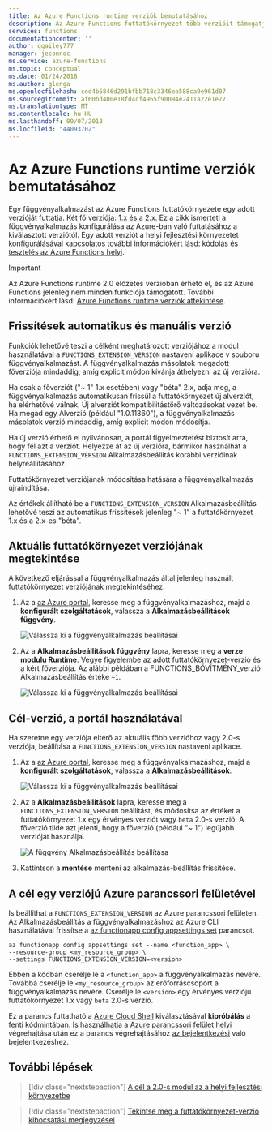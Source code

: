 ```yaml
---
title: Az Azure Functions runtime verziók bemutatásához
description: Az Azure Functions futtatókörnyezet több verzióit támogatja. Ismerje meg, hogyan adja meg az Azure-ban futó függvényalkalmazást a futtatókörnyezet-verzióját.
services: functions
documentationcenter: ''
author: ggailey777
manager: jeconnoc
ms.service: azure-functions
ms.topic: conceptual
ms.date: 01/24/2018
ms.author: glenga
ms.openlocfilehash: ced4b6846d291bfbb718c3346ea588ca9e961d07
ms.sourcegitcommit: af60bd400e18fd4cf4965f90094e2411a22e1e77
ms.translationtype: MT
ms.contentlocale: hu-HU
ms.lasthandoff: 09/07/2018
ms.locfileid: "44093702"
---
```

# <a name="how-to-target-azure-functions-runtime-versions"></a>Az Azure Functions runtime verziók bemutatásához

Egy függvényalkalmazást az Azure Functions futtatókörnyezete egy adott verzióját futtatja. Két fő verziója: [1.x és a 2.x](functions-versions.md). Ez a cikk ismerteti a függvényalkalmazás konfigurálása az Azure-ban való futtatásához a kiválasztott verziótól. Egy adott verziót a helyi fejlesztési környezetet konfigurálásával kapcsolatos további információkért lásd: [kódolás és tesztelés az Azure Functions helyi](functions-run-local.md).

>[!IMPORTANT]   
> Az Azure Functions runtime 2.0 előzetes verzióban érhető el, és az Azure Functions jelenleg nem minden funkciója támogatott. További információkért lásd: [Azure Functions runtime verziók áttekintése](functions-versions.md).

## <a name="automatic-and-manual-version-updates"></a>Frissítések automatikus és manuális verzió

Funkciók lehetővé teszi a célként meghatározott verziójához a modul használatával a `FUNCTIONS_EXTENSION_VERSION` nastavení aplikace v souboru függvényalkalmazást. A függvényalkalmazás másolatok megadott főverziója mindaddig, amíg explicit módon kívánja áthelyezni az új verzióra.

Ha csak a főverziót ("~ 1" 1.x esetében) vagy "béta" 2.x, adja meg, a függvényalkalmazás automatikusan frissül a futtatókörnyezet új alverziót, ha elérhetővé válnak. Új alverziót kompatibilitástörő változásokat vezet be. Ha megad egy Alverzió (például "1.0.11360"), a függvényalkalmazás másolatok verzió mindaddig, amíg explicit módon módosítja. 

Ha új verzió érhető el nyilvánosan, a portál figyelmeztetést biztosít arra, hogy fel azt a verziót. Helyezze át az új verzióra, bármikor használhat a `FUNCTIONS_EXTENSION_VERSION` Alkalmazásbeállítás korábbi verzióinak helyreállításához.

Futtatókörnyezet verziójának módosítása hatására a függvényalkalmazás újraindítása.

Az értékek állítható be a `FUNCTIONS_EXTENSION_VERSION` Alkalmazásbeállítás lehetővé teszi az automatikus frissítések jelenleg "~ 1" a futtatókörnyezet 1.x és a 2.x-es "béta".

## <a name="view-the-current-runtime-version"></a>Aktuális futtatókörnyezet verziójának megtekintése

A következő eljárással a függvényalkalmazás által jelenleg használt futtatókörnyezet verziójának megtekintéséhez. 

1. Az a [az Azure portal](https://portal.azure.com), keresse meg a függvényalkalmazáshoz, majd a **konfigurált szolgáltatások**, válassza a **Alkalmazásbeállítások függvény**. 

    ![Válassza ki a függvényalkalmazás beállításai](./media/functions-versions/add-update-app-setting.png)

2. Az a **Alkalmazásbeállítások függvény** lapra, keresse meg a **verze modulu Runtime**. Vegye figyelembe az adott futtatókörnyezet-verzió és a kért főverziója. Az alábbi példában a FUNCTIONS\_BŐVÍTMÉNY\_verzió Alkalmazásbeállítás értéke `~1`.
 
   ![Válassza ki a függvényalkalmazás beállításai](./media/functions-versions/function-app-view-version.png)

## <a name="target-a-version-using-the-portal"></a>Cél-verzió, a portál használatával

Ha szeretne egy verziója eltérő az aktuális főbb verzióhoz vagy 2.0-s verziója, beállítása a `FUNCTIONS_EXTENSION_VERSION` nastavení aplikace.

1. Az a [az Azure portal](https://portal.azure.com), keresse meg a függvényalkalmazáshoz, majd a **konfigurált szolgáltatások**, válassza a **Alkalmazásbeállítások**.

    ![Válassza ki a függvényalkalmazás beállításai](./media/functions-versions/add-update-app-setting1a.png)

2. Az a **Alkalmazásbeállítások** lapra, keresse meg a `FUNCTIONS_EXTENSION_VERSION` beállítást, és módosítsa az értéket a futtatókörnyezet 1.x egy érvényes verziót vagy `beta` 2.0-s verzió. A főverzió tilde azt jelenti, hogy a főverzió (például "~ 1") legújabb verzióját használja. 

    ![A függvény Alkalmazásbeállítás beállítása](./media/functions-versions/add-update-app-setting2.png)

3. Kattintson a **mentése** menteni az alkalmazás-beállítás frissítése. 

## <a name="target-a-version-using-azure-cli"></a>A cél egy verziójú Azure parancssori felületével

 Is beállíthat a `FUNCTIONS_EXTENSION_VERSION` az Azure parancssori felületen. Az Alkalmazásbeállítás a függvényalkalmazáshoz az Azure CLI használatával frissítse a [az functionapp config appsettings set](/cli/azure/functionapp/config/appsettings#set) parancsot.

```azurecli-interactive
az functionapp config appsettings set --name <function_app> \
--resource-group <my_resource_group> \
--settings FUNCTIONS_EXTENSION_VERSION=<version>
```
Ebben a kódban cserélje le a `<function_app>` a függvényalkalmazás nevére. Továbbá cserélje le `<my_resource_group>` az erőforráscsoport a függvényalkalmazás nevére. Cserélje le `<version>` egy érvényes verziójú futtatókörnyezet 1.x vagy `beta` 2.0-s verzió. 

Ez a parancs futtatható a [Azure Cloud Shell](../cloud-shell/overview.md) kiválasztásával **kipróbálás** a fenti kódmintában. Is használhatja a [Azure parancssori felület helyi](/cli/azure/install-azure-cli) végrehajtása után ez a parancs végrehajtásához [az bejelentkezési](/cli/azure/reference-index#az-login) való bejelentkezéshez.

## <a name="next-steps"></a>További lépések

> [!div class="nextstepaction"]
> [A cél a 2.0-s modul az a helyi fejlesztési környezetbe](functions-run-local.md)

> [!div class="nextstepaction"]
> [Tekintse meg a futtatókörnyezet-verzió kibocsátási megjegyzései](https://github.com/Azure/azure-webjobs-sdk-script/releases)
